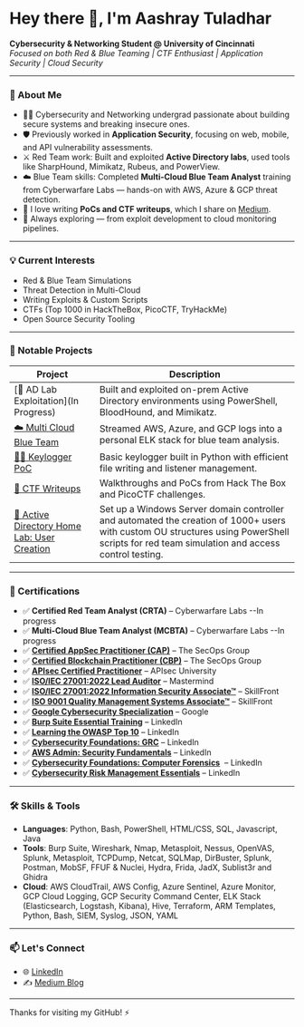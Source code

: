 # Hey there 👋, I'm Aashray Tuladhar

**Cybersecurity & Networking Student @ University of Cincinnati**  
*Focused on both Red & Blue Teaming | CTF Enthusiast | Application Security | Cloud Security*

* * *

### 🔐 About Me

- 🧑‍🎓 Cybersecurity and Networking undergrad passionate about building secure systems and breaking insecure ones.
- 🛡️ Previously worked in **Application Security**, focusing on web, mobile, and API vulnerability assessments.
- ⚔️ Red Team work: Built and exploited **Active Directory labs**, used tools like SharpHound, Mimikatz, Rubeus, and PowerView.
- ☁️ Blue Team skills: Completed **Multi-Cloud Blue Team Analyst** training from Cyberwarfare Labs — hands-on with AWS, Azure & GCP threat detection.
- 🧪 I love writing **PoCs and CTF writeups**, which I share on [Medium](https://aashraymt.medium.com/).
- 🧠 Always exploring — from exploit development to cloud monitoring pipelines.

* * *

### 💡 Current Interests

- Red & Blue Team Simulations
- Threat Detection in Multi-Cloud
- Writing Exploits & Custom Scripts
- CTFs (Top 1000 in HackTheBox, PicoCTF, TryHackMe)
- Open Source Security Tooling

* * *

### 📌 Notable Projects

| Project | Description |
| --- | --- |
| \[🔐 AD Lab Exploitation\](In Progress) | Built and exploited on-prem Active Directory environments using PowerShell, BloodHound, and Mimikatz. |
| [☁️ Multi Cloud Blue Team](https://github.com/Aashray08/Multi-Cloud-Blue-Team) | Streamed AWS, Azure, and GCP logs into a personal ELK stack for blue team analysis. |
| [🕵️‍♂️ Keylogger PoC](https://github.com/Aashray08/Keylogger) | Basic keylogger built in Python with efficient file writing and listener management. |
| [🎯 CTF Writeups](https://aashraymt.medium.com/) | Walkthroughs and PoCs from Hack The Box and PicoCTF challenges. |
| [👥 Active Directory Home Lab: User Creation](https://github.com/Aashray08/AD-Lab/tree/main/) | Set up a Windows Server domain controller and automated the creation of 1000+ users with custom OU structures using PowerShell scripts for red team simulation and access control testing. |

* * *

### 🧠 Certifications

- ✅ **Certified Red Team Analyst (CRTA)** – Cyberwarfare Labs --In progress
- ✅ **Multi-Cloud Blue Team Analyst (MCBTA)** – Cyberwarfare Labs --In progress
- ✅ [**Certified AppSec Practitioner (CAP)**](https://candidate.speedexam.net/certificate.aspx?SSTATE=am4131EniU8ntjp4bO5mXa4HXsvSc1vH0s1SEM485D5vj26pLyWqo4gK0MGpA9TIkaawUO9R36sSi0p+k/7uQKBepFskYRNyPhwiBGpbqZw=) – The SecOps Group
- ✅ [**Certified Blockchain Practitioner (CBP)**](https://candidate.speedexam.net/certificate.aspx?SSTATE=am4131EniU8ntjp4bO5mXf3nVKOFfo1YbVsctdK6d8aZHloG3/ToVT4xs/+mDJER9MyTykpzRPbVLHDxsdc1Hy0dqgmCSvs0fEASQViCYq8=) – The SecOps Group
- ✅ [**APIsec Certified Practitioner**](https://www.credly.com/badges/ddf75623-fb3d-4b3c-b95f-92f3ecd56ce5) – APIsec University
- ✅ [**ISO/IEC 27001:2022 Lead Auditor**](https://learn.mastermindassurance.com/certificates/2pjvcbhbdv) – Mastermind
- ✅ [**ISO/IEC 27001:2022 Information Security Associate™**](https://www.skillfront.com/Badges/52987197268273) – SkillFront
- ✅ [**ISO 9001 Quality Management Systems Associate™**](https://www.skillfront.com/Badges/68869149983580) – SkillFront
- ✅ [**Google Cybersecurity Specialization**](https://www.coursera.org/account/accomplishments/specialization/P08R598TNP3C) – Google
- ✅ [**Burp Suite Essential Training**](https://www.linkedin.com/learning/certificates/0a241e31613bd951ea0ba3e15b735d7242d7cd2b234e5dedb04b46d57d41c961?u=2133849) – LinkedIn
- ✅ [**Learning the OWASP Top 10**](https://www.linkedin.com/learning/certificates/068ea252dfa23a919e3f25615327623dd452c67277c5b4a2862769277a589249?lipi=urn%3Ali%3Apage%3Ad_flagship3_profile_view_base_certifications_details%3BiSHH4K90Sn2EoRRBQ4B6vA%3D%3D) – LinkedIn
- ✅ [**Cybersecurity Foundations: GRC**](https://www.linkedin.com/learning/certificates/6436c1eaf5b7d825a82d399c08c4b05fbdb0539c8289d5f5d40eda3541a306a4?u=2133849) – LinkedIn
- ✅ [**AWS Admin: Security Fundamentals**](https://www.linkedin.com/learning/certificates/25aa5c169dc3ca35b3ab8de6d37b0b5e117f22ecc10b481c05727afb767c383d?u=2133849) – LinkedIn
- ✅ **[Cybersecurity Foundations: Computer Forensics](https://www.linkedin.com/learning/certificates/a7c227d619add1f953ae4f180f897ad02065d863a02d3d5cae02dc89ac87b30a?lipi=urn%3Ali%3Apage%3Ad_flagship3_profile_view_base_certifications_details%3BiSHH4K90Sn2EoRRBQ4B6vA%3D%3D)**  – LinkedIn
- ✅ [**Cybersecurity Risk Management Essentials**](https://www.linkedin.com/learning/certificates/d0dd60bf3732ecff1609f73e54022b6a4344e42838b906b7be69cc16d0525c23?u=2133849) – LinkedIn

* * *

### 🛠️ Skills & Tools

- **Languages**: Python, Bash, PowerShell, HTML/CSS, SQL, Javascript, Java
- **Tools**: Burp Suite, Wireshark, Nmap, Metasploit, Nessus, OpenVAS, Splunk, Metasploit, TCPDump, Netcat, SQLMap, DirBuster, Splunk, Postman, MobSF, FFUF & Nuclei, Hydra, Frida, JadX, Sublist3r and Ghidra
- **Cloud**: AWS CloudTrail, AWS Config, Azure Sentinel, Azure Monitor, GCP Cloud Logging, GCP Security Command Center, ELK Stack (Elasticsearch, Logstash, Kibana), Hive, Terraform, ARM Templates, Python, Bash, SIEM, Syslog, JSON, YAML

* * *

### 📫 Let's Connect

- 🌐 [LinkedIn](https://www.linkedin.com/in/aashray-tuladhar)
- ✍️ [Medium Blog](https://medium.com/@tuladham)  
    

* * *

Thanks for visiting my GitHub! ⚡️
